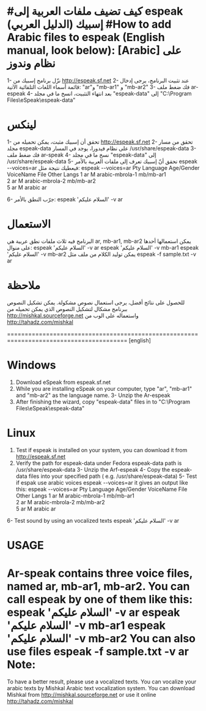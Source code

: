 
#كيف تضيف ملفات العربية إلى espeak إسبيك (الدليل العربي)
#How to add Arabic files to espeak (English manual, look below):
[Arabic]
على نظام وندوز
=================
1- نزّل برنامج إسبيك من http://espeak.sf.net
2- عند تثبيت البرنامج، يرجى إدخال قائمة أسماء اللغات التلقائية الآتية:
"ar"و "mb-ar1" و "mb-ar2" 
3- فك ضغط ملف ar-espeak
4- بعد انتهاء التثبيت، انسخ ما في مجلد "espeak-data" إلى
 "C:\Program Files\eSpeak\espeak-data\"


لينكس
=======
1- تحقق أن إسبيك مثبت، يمكن تحميله من 
http://espeak.sf.net
2- تحقق من مسار مجلد espeak-data
	على نظام فيدورا، يوجد في المسار /usr/share/espeak-data
3- فك ضغط ملف ar-speak
4- نسخ ما في مجلد "espeak-data" إلى
/usr/share/espeak-data
5- تحقق أنّ إسبيك تعرف إلى ملفات العربية بالأمر
	espeak --voices=ar
فيعطيك نتيجة مثل:
	espeak --voices=ar
	Pty Language Age/Gender VoiceName       File        Other Langs
	 1  ar             M  arabic-mbrola-1   mb/mb-ar1   
	 2  ar             M  arabic-mbrola-2   mb/mb-ar2   
	 5  ar             M  arabic            ar   

6- جرّب النطق بالأمر:
	espeak 'السلام عليكم' -v ar

 الاستعمال
=====================
البرنامج فيه ثلاث ملفات نطق عربية هي ar, mb-ar1, mb-ar2
يمكن استعمالها أحدها على منوال:
	espeak 'السلام عليكم' -v ar
	espeak 'السلام عليكم' -v mb-ar1
	espeak 'السلام عليكم' -v mb-ar2
يمكن توليد الكلام من ملف مثل
	espeak -f sample.txt -v ar

ملاحظة
======
للحصول على نتائج أفضل، يرجى استعمال نصوص مشكولة.
يمكن تشكيل النصوص ببرنامج مشكال لتشكيل النصوص الذي يمكن تحميله من 
http://mishkal.sourceforge.net
واستعماله على الوب من
http://tahadz.com/mishkal

========================================================================================
[english]

Windows
=============
1. Download eSpeak from espeak.sf.net
2. While you are installing eSpeak on your computer, type "ar", "mb-ar1" and "mb-ar2" as the language name.
3- Unzip the Ar-espeak
4. After finishing the wizard, copy "espeak-data" files in to "C:\Program Files\eSpeak\espeak-data\"

Linux
=============
1. Test if espeak is installed on your system, you can download it from  http://espeak.sf.net
2. Verify the path for espeak-data
	under Fedora espeak-data path is /usr/share/espeak-data
3- Unzip the Arf-espeak
4- Copy the espeak-data files into your specified path ( e.g. /usr/share/espeak-data)
5- Test if espak use arabic voices
	espeak --voices=ar
it gives an output like this:
	espeak --voices=ar
	Pty Language Age/Gender VoiceName       File        Other Langs
	 1  ar             M  arabic-mbrola-1   mb/mb-ar1   
	 2  ar             M  arabic-mbrola-2   mb/mb-ar2   
	 5  ar             M  arabic            ar   

6- Test sound by using an vocalized texts
	espeak 'السلام عليكم' -v ar

USAGE
=======
Ar-speak contains three voice files, named ar, mb-ar1, mb-ar2. You can call espeak by one of them like this:
	espeak 'السلام عليكم' -v ar
	espeak 'السلام عليكم' -v mb-ar1
	espeak 'السلام عليكم' -v mb-ar2
You can also use files 
	espeak -f sample.txt -v ar
Note:
====
To have a better result, please use a vocalized texts.
You can vocalize your arabic texts by Mishkal Arabic text vocalization system.
You can download Mishkal from http://mishkal.sourceforge.net
or use it online http://tahadz.com/mishkal
